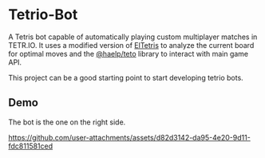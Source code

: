 # Tetrio-Bot
A Tetris bot capable of automatically playing custom multiplayer matches in TETR.IO. It uses a modified version of [ElTetris](https://github.com/ielashi/eltetris) to analyze the current board for optimal moves and the [@haelp/teto](@haelp/teto) library to interact with main game API.

This project can be a good starting point to start developing tetrio bots.

## Demo
The bot is the one on the right side.

https://github.com/user-attachments/assets/d82d3142-da95-4e20-9d11-fdc811581ced

